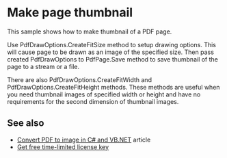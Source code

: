 # Make page thumbnail
This sample shows how to make thumbnail of a PDF page.

Use PdfDrawOptions.CreateFitSize method to setup drawing options. This will cause page to be drawn as an image of the specified size. Then pass created PdfDrawOptions to PdfPage.Save method to save thumbnail of the page to a stream or a file.

There are also PdfDrawOptions.CreateFitWidth and PdfDrawOptions.CreateFitHeight methods. These methods are useful when you need thumbnail images of specified width or height and have no requirements for the second dimension of thumbnail images.

## See also
* [Convert PDF to image in C# and VB.NET](https://bitmiracle.com/pdf-library/convert-pdf-to-image.aspx) article
* [Get free time-limited license key](https://bitmiracle.com/pdf-library/download-pdf-library.aspx)